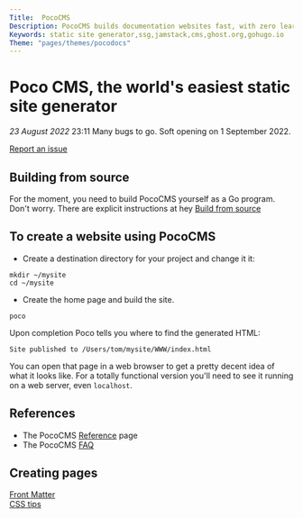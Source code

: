 ```yaml
---
Title:  PocoCMS
Description: PocoCMS builds documentation websites fast, with zero learning or configuration required
Keywords: static site generator,ssg,jamstack,cms,ghost.org,gohugo.io
Theme: "pages/themes/pocodocs"
---
```

# Poco CMS, the world's easiest static site generator

*23 August 2022* 23:11 Many bugs to go. Soft opening on 1 September 2022.

[Report an issue](https://github.com/pococms/poco/issues)

## Building from source

For the moment, you need to build PocoCMS yourself as a 
Go program. Don't worry. There are explicit instructions at
hey [Build from source](pages/build-from-source.html)

## To create a website using PocoCMS

* Create a destination directory for your project and change it it:

```
mkdir ~/mysite
cd ~/mysite
```

* Create the home page and build the site.

```
poco
```

Upon completion Poco tells you where to find
the generated HTML:

```
Site published to /Users/tom/mysite/WWW/index.html
```

You can open that page in a web browser to get a pretty decent
idea of what it looks like. For a totally functional version
you'll need to see it running on a web server, even `localhost`.


## References
* The PocoCMS [Reference](pages/reference.html) page
* The PocoCMS [FAQ](pages/faq.html)

## Creating pages
[Front Matter](pages/front-matter.html)  
[CSS tips](pages/css-tips.html)  


